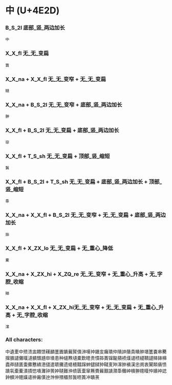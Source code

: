 # 中 (U+4E2D) 

### B_S_2l 底部_竖_两边加长
`中`

### X_X_fl 无_无_变扁
`簣`

### X_X_na + X_X_fl 无_无_变窄 + 无_无_变扁
`䪋`

### X_X_na + B_S_2l 无_无_变窄 + 底部_竖_两边加长
`翀`

### X_X_fl + B_S_2l 无_无_变扁 + 底部_竖_两边加长
`䆔`

### X_X_fl + T_S_sh 无_无_变扁 + 顶部_竖_缩短
`䰎`

### X_X_fl + B_S_2l + T_S_sh 无_无_变扁 + 底部_竖_两边加长 + 顶部_竖_缩短
`馽`

### X_X_na + X_X_fl + B_S_2l 无_无_变窄 + 无_无_变扁 + 底部_竖_两边加长
`筗`

### X_X_fl + X_ZX_lo 无_无_变扁 + 无_重心_降低
`櫜`

### X_X_na + X_ZX_hi + X_ZQ_re 无_无_变窄 + 无_重心_升高  + 无_字腔_收缩
`賗`

### X_X_na + X_X_fl + X_ZX_hi无_无_变窄 + 无_无_变扁 + 无_重心_升高 + 无_字腔_收缩
`㵮`

### All characters:
中遺㯻中㱮溃盅饋馈䎯靧䕚圚鐀䕿贒僓㴢嘆祌鑎㕜癱璝仲隤訲藬貴瞶舯㙺籄嚢串臡撺膭譴儺暵瀢䠿穨尵䆔墤患种缱㸐壝橐歎瞣贵憒筗蕢镩㔮㚍䙌熯谴䅪繾鞼讉賗鋛梙蠹茽䑊匱蟗擹戁繢漶儙遣聩攤遗䗭槵囏蹿蚛鑓䭤狆䪈叓䦿㵮肿䙡漢忠阓衷闠䫭㿉愦蹪㲴㯱櫜潰撌㥙嘳灘钟篑妕䪋難㳞缋匮㰆窜䖄䝴㬮艱䜋濻馽㰙㞲樻翀䍺䁧忡嬇衶䛱鈡䯣沖贃嫨䜨㣡䕼傼迚浺㑖殨櫃䣒䰎瞆簣冲聵蒉

